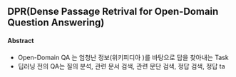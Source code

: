## DPR(Dense Passage Retrival for Open-Domain Question Answering)

#### Abstract

* Open-Domain QA 는 엄청난 정보(위키피디아 )를 바탕으로 답을 찾아내는 Task
* 딥러닝 전의 QA는 질의 분석, 관련 문서 검색, 관련 문단 검색, 정답 검색, 정답 ta
